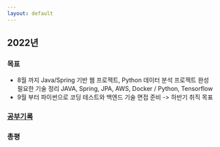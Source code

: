 ```yaml
---
layout: default
---
```

## 2022년
### 목표
* 8월 까지 Java/Spring 기반 웹 프로젝트, Python 데이터 분석 프로젝트 완성  
필요한 기술 정리 JAVA, Spring, JPA, AWS, Docker / Python, Tensorflow
* 9월 부터 파이썬으로 코딩 테스트와 백엔드 기술 면접 준비 -> 하반기 취직 목표  
### [공부기록](https://www.notion.so/2022-57e2370f3b4c4c29b6c463fa7c2c2fc6)
### 총평
